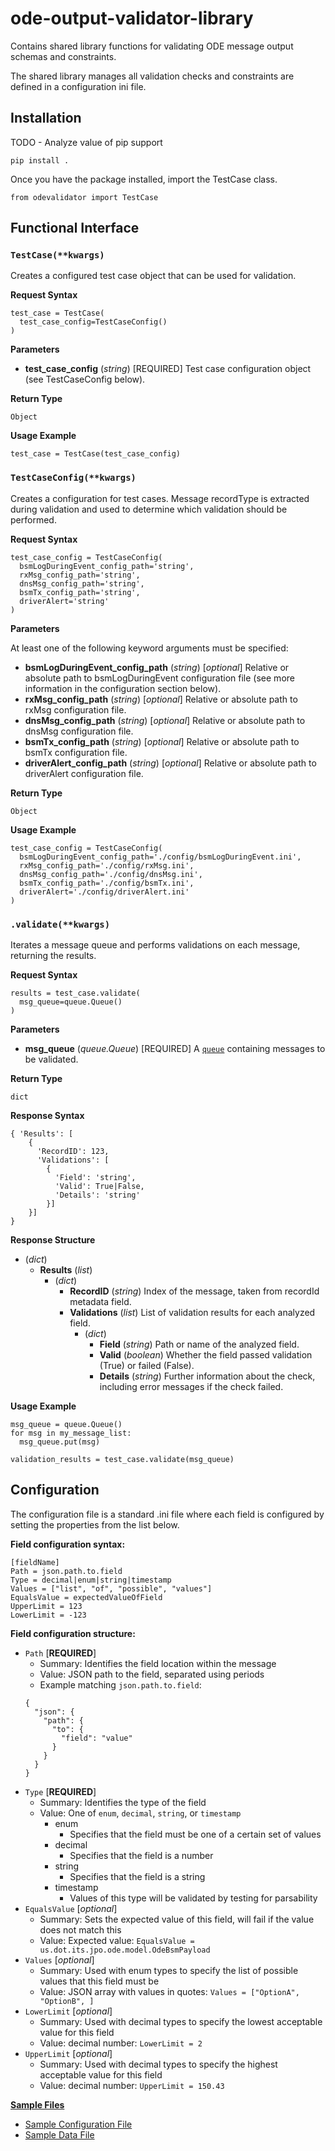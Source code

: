 # ode-output-validator-library

Contains shared library functions for validating ODE message output schemas and constraints.

The shared library manages all validation checks and constraints are defined in a configuration ini file.

## Installation

TODO - Analyze value of pip support

```
pip install .
```

Once you have the package installed, import the TestCase class.

```
from odevalidator import TestCase
```

## Functional Interface

### `TestCase(**kwargs)`

Creates a configured test case object that can be used for validation.

**Request Syntax**

```
test_case = TestCase(
  test_case_config=TestCaseConfig()
)
```

**Parameters**

- **test_case_config** (_string_) \[REQUIRED\] Test case configuration object (see TestCaseConfig below).

**Return Type**

`Object`

**Usage Example**
```
test_case = TestCase(test_case_config)
```

### `TestCaseConfig(**kwargs)`

Creates a configuration for test cases. Message recordType is extracted during validation and used to determine which validation should be performed.

**Request Syntax**

```
test_case_config = TestCaseConfig(
  bsmLogDuringEvent_config_path='string',
  rxMsg_config_path='string',
  dnsMsg_config_path='string',
  bsmTx_config_path='string',
  driverAlert='string'
)
```

**Parameters**

At least one of the following keyword arguments must be specified:

- **bsmLogDuringEvent_config_path** (_string_) \[_optional_\] Relative or absolute path to bsmLogDuringEvent configuration file (see more information in the configuration section below).
- **rxMsg_config_path** (_string_) \[_optional_\] Relative or absolute path to rxMsg configuration file.
- **dnsMsg_config_path** (_string_) \[_optional_\] Relative or absolute path to dnsMsg configuration file.
- **bsmTx_config_path** (_string_) \[_optional_\] Relative or absolute path to bsmTx configuration file.
- **driverAlert_config_path** (_string_) \[_optional_\] Relative or absolute path to driverAlert configuration file.

**Return Type**

`Object`

**Usage Example**
```
test_case_config = TestCaseConfig(
  bsmLogDuringEvent_config_path='./config/bsmLogDuringEvent.ini',
  rxMsg_config_path='./config/rxMsg.ini',
  dnsMsg_config_path='./config/dnsMsg.ini',
  bsmTx_config_path='./config/bsmTx.ini',
  driverAlert='./config/driverAlert.ini'
)
```

### `.validate(**kwargs)`

Iterates a message queue and performs validations on each message, returning the results.

**Request Syntax**

```
results = test_case.validate(
  msg_queue=queue.Queue()
)
```

**Parameters**

- **msg_queue** (_queue.Queue_) \[REQUIRED\] A [`queue`](https://docs.python.org/3/library/queue.html) containing messages to be validated.

**Return Type**

`dict`

**Response Syntax**
```
{ 'Results': [
    {
      'RecordID': 123,
      'Validations': [
        {
          'Field': 'string',
          'Valid': True|False,
          'Details': 'string'
        }]
    }]
}
```

**Response Structure**

- (_dict_)
  - **Results** (_list_)
    - (_dict_)
      - **RecordID** (_string_) Index of the message, taken from recordId metadata field.
      - **Validations** (_list_) List of validation results for each analyzed field.
        - (_dict_)
          - **Field** (_string_) Path or name of the analyzed field.
          - **Valid** (_boolean_) Whether the field passed validation (True) or failed (False).
          - **Details** (_string_) Further information about the check, including error messages if the check failed.

**Usage Example**
```
msg_queue = queue.Queue()
for msg in my_message_list:
  msg_queue.put(msg)

validation_results = test_case.validate(msg_queue)
```

## Configuration

The configuration file is a standard .ini file where each field is configured by setting the properties from the list below.

**Field configuration syntax:**

```
[fieldName]
Path = json.path.to.field
Type = decimal|enum|string|timestamp
Values = ["list", "of", "possible", "values"]
EqualsValue = expectedValueOfField
UpperLimit = 123
LowerLimit = -123
```

**Field configuration structure:**

- `Path` \[**REQUIRED**\]
  - Summary: Identifies the field location within the message
  - Value: JSON path to the field, separated using periods
  - Example matching `json.path.to.field`:
  ```
  {
    "json": {
      "path": {
        "to": {
          "field": "value"
        }
      }
    }
  }
  ```
- `Type` \[**REQUIRED**\]
  - Summary: Identifies the type of the field
  - Value: One of `enum`, `decimal`, `string`, or `timestamp`
    - enum
      - Specifies that the field must be one of a certain set of values
    - decimal
      - Specifies that the field is a number
    - string
      - Specifies that the field is a string
    - timestamp
      - Values of this type will be validated by testing for parsability
- `EqualsValue` \[_optional_\]
  - Summary: Sets the expected value of this field, will fail if the value does not match this
  - Value: Expected value: `EqualsValue = us.dot.its.jpo.ode.model.OdeBsmPayload`
- `Values` \[_optional_\]
  - Summary: Used with enum types to specify the list of possible values that this field must be
  - Value: JSON array with values in quotes: `Values = ["OptionA", "OptionB", ]`
- `LowerLimit` \[_optional_\]
  - Summary: Used with decimal types to specify the lowest acceptable value for this field
  - Value: decimal number: `LowerLimit = 2`
- `UpperLimit` \[_optional_\]
  - Summary: Used with decimal types to specify the highest acceptable value for this field
  - Value: decimal number: `UpperLimit = 150.43`

**[Sample Files](samples)**
- [Sample Configuration File](samples/bsmTx.ini)
- [Sample Data File](bsmTx.json)